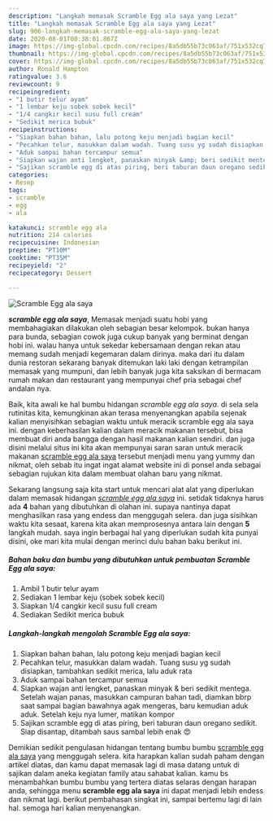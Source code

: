 ```yaml
---
description: "Langkah memasak Scramble Egg ala saya yang Lezat"
title: "Langkah memasak Scramble Egg ala saya yang Lezat"
slug: 906-langkah-memasak-scramble-egg-ala-saya-yang-lezat
date: 2020-08-01T00:38:01.867Z
image: https://img-global.cpcdn.com/recipes/8a5db55b73c063af/751x532cq70/scramble-egg-ala-saya-foto-resep-utama.jpg
thumbnail: https://img-global.cpcdn.com/recipes/8a5db55b73c063af/751x532cq70/scramble-egg-ala-saya-foto-resep-utama.jpg
cover: https://img-global.cpcdn.com/recipes/8a5db55b73c063af/751x532cq70/scramble-egg-ala-saya-foto-resep-utama.jpg
author: Ronald Hampton
ratingvalue: 3.6
reviewcount: 9
recipeingredient:
- "1 butir telur ayam"
- "1 lembar keju sobek sobek kecil"
- "1/4 cangkir kecil susu full cream"
- "Sedikit merica bubuk"
recipeinstructions:
- "Siapkan bahan bahan, lalu potong keju menjadi bagian kecil"
- "Pecahkan telur, masukkan dalam wadah. Tuang susu yg sudah disiapkan, tambahkan sedikit merica, lalu aduk rata"
- "Aduk sampai bahan tercampur semua"
- "Siapkan wajan anti lengket, panaskan minyak &amp; beri sedikit mentega. Setelah wajan panas, masukkan campuran bahan tadi, diamkan bbrp saat sampai bagian bawahnya agak mengeras, baru kemudian aduk aduk. Setelah keju nya lumer, matikan kompor"
- "Sajikan scramble egg di atas piring, beri taburan daun oregano sedikit. Siap disantap, ditambah saus sambal lebih enak 😍"
categories:
- Resep
tags:
- scramble
- egg
- ala

katakunci: scramble egg ala 
nutrition: 214 calories
recipecuisine: Indonesian
preptime: "PT10M"
cooktime: "PT35M"
recipeyield: "2"
recipecategory: Dessert

---
```



![Scramble Egg ala saya](https://img-global.cpcdn.com/recipes/8a5db55b73c063af/751x532cq70/scramble-egg-ala-saya-foto-resep-utama.jpg)

<b><i>scramble egg ala saya</i></b>, Memasak menjadi suatu hobi yang membahagiakan dilakukan oleh sebagian besar kelompok. bukan hanya para bunda, sebagian cowok juga cukup banyak yang berminat dengan hobi ini. walau hanya untuk sekedar kebersamaan dengan rekan atau memang sudah menjadi kegemaran dalam dirinya. maka dari itu dalam dunia restoran sekarang banyak ditemukan laki laki dengan ketrampilan memasak yang mumpuni, dan lebih banyak juga kita saksikan di bermacam rumah makan dan restaurant yang mempunyai chef pria sebagai chef andalan nya.



Baik, kita awali ke hal bumbu hidangan <i>scramble egg ala saya</i>. di sela sela rutinitas kita, kemungkinan akan terasa menyenangkan apabila sejenak kalian menyisihkan sebagian waktu untuk meracik scramble egg ala saya ini. dengan keberhasilan kalian dalam meracik makanan tersebut, bisa membuat diri anda bangga dengan hasil makanan kalian sendiri. dan juga disini melalui situs ini kita akan mempunyai saran saran untuk meracik makanan <u>scramble egg ala saya</u> tersebut menjadi menu yang yummy dan nikmat, oleh sebab itu ingat ingat alamat website ini di ponsel anda sebagai sebagian rujukan kita dalam membuat olahan baru yang nikmat.


Sekarang langsung saja kita start untuk mencari alat alat yang diperlukan dalam memasak hidangan <u><i>scramble egg ala saya</i></u> ini. setidak tidaknya harus ada <b>4</b> bahan yang dibutuhkan di olahan ini. supaya nantinya dapat menghasilkan rasa yang endess dan menggugah selera. dan juga sisihkan waktu kita sesaat, karena kita akan memprosesnya antara lain dengan <b>5</b> langkah mudah. saya ingin berbagai hal yang diperlukan sudah kita punyai disini, oke mari kita mulai dengan merinci dulu bahan baku berikut ini.

<!--inarticleads1-->

##### Bahan baku dan bumbu yang dibutuhkan untuk pembuatan Scramble Egg ala saya:

1. Ambil 1 butir telur ayam
1. Sediakan 1 lembar keju (sobek sobek kecil)
1. Siapkan 1/4 cangkir kecil susu full cream
1. Sediakan Sedikit merica bubuk




<!--inarticleads2-->

##### Langkah-langkah mengolah Scramble Egg ala saya:

1. Siapkan bahan bahan, lalu potong keju menjadi bagian kecil
1. Pecahkan telur, masukkan dalam wadah. Tuang susu yg sudah disiapkan, tambahkan sedikit merica, lalu aduk rata
1. Aduk sampai bahan tercampur semua
1. Siapkan wajan anti lengket, panaskan minyak &amp; beri sedikit mentega. Setelah wajan panas, masukkan campuran bahan tadi, diamkan bbrp saat sampai bagian bawahnya agak mengeras, baru kemudian aduk aduk. Setelah keju nya lumer, matikan kompor
1. Sajikan scramble egg di atas piring, beri taburan daun oregano sedikit. Siap disantap, ditambah saus sambal lebih enak 😍




Demikian sedikit pengulasan hidangan tentang bumbu bumbu <u>scramble egg ala saya</u> yang menggugah selera. kita harapkan kalian sudah paham dengan artikel diatas, dan kamu dapat memasak lagi di masa datang untuk di sajikan dalam aneka kegiatan family atau sahabat kalian. kamu bs menambahkan bumbu bumbu yang tertera diatas selaras dengan harapan anda, sehingga menu <b>scramble egg ala saya</b> ini dapat menjadi lebih endess dan nikmat lagi. berikut pembahasan singkat ini, sampai bertemu lagi di lain hal. semoga hari kalian menyenangkan.

